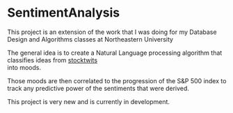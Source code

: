 # SentimentAnalysis


This project is an extension of the work that I was doing for my Database Design and Algorithms classes at Northeastern University

The general idea is to create a Natural Language processing algorithm that classifies ideas from [stocktwits](http://www.stocktwits.com)  
into moods.

Those moods are then correlated to the progression of the S&P 500 index to track any predictive power of the sentiments that were derived.

This project is very new and is currently in development.
